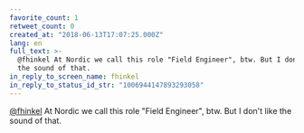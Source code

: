 ```yaml
---
favorite_count: 1
retweet_count: 0
created_at: "2018-06-13T17:07:25.000Z"
lang: en
full_text: >-
  @fhinkel At Nordic we call this role "Field Engineer", btw. But I don't like
  the sound of that.
in_reply_to_screen_name: fhinkel
in_reply_to_status_id_str: "1006944147893293058"
---
```


[@fhinkel](https://twitter.com/fhinkel) At Nordic we call this role "Field
Engineer", btw. But I don't like the sound of that.
